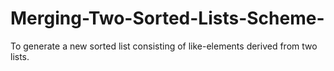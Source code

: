 # Merging-Two-Sorted-Lists-Scheme-
To generate a new sorted list consisting of like-elements derived from two lists.
